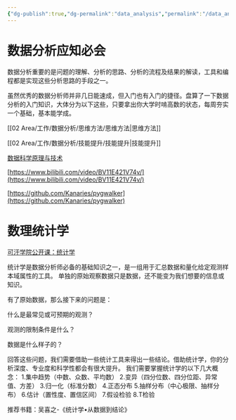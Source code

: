 ```yaml
---
{"dg-publish":true,"dg-permalink":"data_analysis","permalink":"/data_analysis/","metatags":{"description":"这里是 🏡Davon的数字花园，是个人不断发展的想法的集合，作为半成品的思考，在可探索的空间中，随时间推移不断播种、修剪、塑造","og:site_name":"DavonOs","og:title":"数分思维入门","og:type":"article","og:url":"https://zuji.eu.org/data_analysis","og:image":null,"og:image:width":"400","og:image:alt":"articlecover","og:locale":"zh_cn"}}
---
```


# 数据分析应知必会


数据分析重要的是问题的理解、分析的思路、分析的流程及结果的解读，工具和编程都是实现这些分析思路的手段之一。

虽然优秀的数据分析师并非几日能速成，但入门也有入门的捷径。盘算了一下数据分析的入门知识，大体分为以下这些，只要拿出你大学时啃高数的状态，每周夯实一个基础，基本能学成。

[[02 Area/工作/数据分析/思维方法/思维方法\|思维方法]]

[[02 Area/工作/数据分析/技能提升/技能提升\|技能提升]]

[数据科学原理与技术](https://ds100.org/course-notes/) 

[https://www.bilibili.com/video/BV11E421V74v/](https://www.bilibili.com/video/BV11E421V74v/)

[https://github.com/Kanaries/pygwalker](https://github.com/Kanaries/pygwalker)

# 数理统计学

[可汗学院公开课：统计学](https://www.bilibili.com/video/BV1i4411e7sT/)

统计学是数据分析师必备的基础知识之一，是一组用于汇总数据和量化给定观测样本域属性的工具。 单独的原始观察数据只是数据，还不能变为我们想要的信息或知识。

有了原始数据，那么接下来的问题是：

什么是最常见或可预期的观测？

观测的限制条件是什么？

数据是什么样子的？

回答这些问题，我们需要借助一些统计工具来得出一些结论。借助统计学，你的分析深度、专业度和科学性都会有很大提升。
我们需要掌握统计学的以下几大概念：
1.集中趋势（中数、众数、平均数）
2.变异（四分位数、四分位距、异常值、方差）
3.归一化（标准分数）
4.正态分布
5.抽样分布（中心极限、抽样分布）
6.估计（置性度、置信区间）
7.假设检验
8.T检验

推荐书籍：吴喜之-《统计学•从数据到结论》

